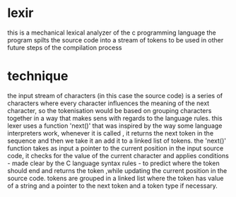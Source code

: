 # lexir
this is a mechanical lexical analyzer of the c programming language
the program spilts the source code into a stream of tokens to be used
in other future steps of the compilation process

# technique 
  the input stream of characters (in this case the source code) is a series of characters where 
every character influences the meaning of the next character, so the tokenisation would be based 
on grouping characters together in a way that makes sens with regards to the language rules.
  this lexer uses a function 'next()' that was inspired by the way some language interpreters work, 
whenever it is called , it returns the next token in the sequence and then we take it an add it to a 
linked list of tokens.
the 'next()' function takes as input a pointer to the current position in the input source code, it 
checks for the value of the current character and applies conditions - made clear by the C language 
syntax rules - to predict where the token should end and returns the token ,while updating the current
position in the source code.
  tokens are grouped in a linked list where the token has value of a string and a pointer to the
next token and a token type if necessary.
